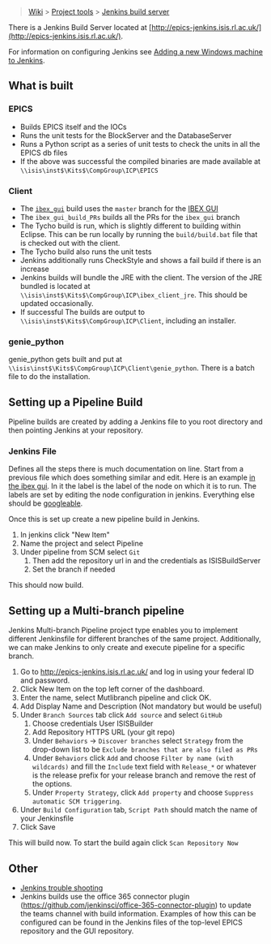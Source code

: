 > [Wiki](Home) > [Project tools](Project-tools) > [Jenkins build server](Jenkins-Build-Server)

There is a Jenkins Build Server located at [http://epics-jenkins.isis.rl.ac.uk/](http://epics-jenkins.isis.rl.ac.uk/).

For information on configuring Jenkins see [Adding a new Windows machine to Jenkins](Adding-a-new-Windows-machine-to-Jenkins).

## What is built

### EPICS

* Builds EPICS itself and the IOCs
* Runs the unit tests for the BlockServer and the DatabaseServer
* Runs a Python script as a series of unit tests to check the units in all the EPICS db files
* If the above was successful the compiled binaries are made available at `\\isis\inst$\Kits$\CompGroup\ICP\EPICS`

### Client

* The [`ibex_gui`](http://epics-jenkins.isis.rl.ac.uk/job/ibex_gui_pipeline/) build uses the `master` branch for the [IBEX GUI](https://github.com/ISISComputingGroup/ibex_gui)
* The `ibex_gui_build_PRs` builds all the PRs for the `ibex_gui` branch
* The Tycho build is run, which is slightly different to building within Eclipse. This can be run locally by running the `build/build.bat` file that is checked out with the client.
* The Tycho build also runs the unit tests
* Jenkins additionally runs CheckStyle and shows a fail build if there is an increase
* Jenkins builds will bundle the JRE with the client. The version of the JRE bundled is located at `\\isis\inst$\Kits$\CompGroup\ICP\ibex_client_jre`. This should be updated occasionally.
* If successful The builds are output to `\\isis\inst$\Kits$\CompGroup\ICP\Client`, including an installer.

### genie_python

genie_python gets built and put at `\\isis\inst$\Kits$\CompGroup\ICP\Client\genie_python`. There is a batch file to do the installation.

## Setting up a Pipeline Build

Pipeline builds are created by adding a Jenkins file to you root directory and then pointing Jenkins at your repository.

### Jenkins File

Defines all the steps there is much documentation on line. Start from a previous file which does something similar and edit. Here is an example [in the ibex gui](https://github.com/ISISComputingGroup/ibex_gui/blob/master/Jenkinsfile). In it the label is the label of the node on which it is to run. The labels are set by editing the node configuration in jenkins. Everything else should be [googleable](www.google.com).

Once this is set up create a new pipeline build in Jenkins.
 
1. In jenkins click "New Item"
2. Name the project and select Pipeline
3. Under pipeline from SCM select `Git`
    1. Then add the repository url in and the credentials as ISISBuildServer
    1. Set the branch if needed

This should now build.


## Setting up a Multi-branch pipeline

Jenkins Multi-branch Pipeline project type enables you to implement different Jenkinsfile for different
branches of the same project. Additionally, we can make Jenkins to only create and execute pipeline
for a specific branch.

1. Go to http://epics-jenkins.isis.rl.ac.uk/ and log in using your federal ID and password.
1. Click New Item on the top left corner of the dashboard.
1. Enter the name, select Mutlibranch pipeline and click OK.
1. Add Display Name and Description (Not mandatory but would be useful)
1. Under `Branch Sources` tab click `Add source` and select `GitHub`
    1. Choose credentials User ISISBuilder
    1. Add Repository HTTPS URL (your git repo)
    1. Under `Behaviors` -> `Discover branches` select `Strategy` from the drop-down list to be
   `Exclude branches that are also filed as PRs` 
    1. Under `Behaviors` click `Add` and choose `Filter by name (with wildcards)` and fill the `Include` text field
       with `Release_*` or whatever is the release prefix for your release branch and remove the rest of the options.
    1. Under `Property Strategy`, click `Add property` and choose `Suppress automatic SCM triggering`.
1. Under `Build Configuration` tab, `Script Path` should match the name of your Jenkinsfile
1. Click Save

This will build now. To start the build again click `Scan Repository Now`

## Other

* [Jenkins trouble shooting](Jenkins-Trouble-Shooting)
* Jenkins builds use the office 365 connector plugin (https://github.com/jenkinsci/office-365-connector-plugin) to update the teams channel with build information. Examples of how this can be configured can be found in the Jenkins files of the top-level EPICS repository and the GUI repository.